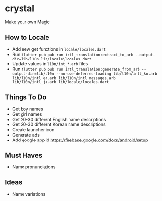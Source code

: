 # crystal

Make your own Magic

## How to Locale
* Add new get functions in `locale/locales.dart`
* Run `flutter pub pub run intl_translation:extract_to_arb --output-dir=lib/l10n lib/locale\locales.dart`
* Update values in `l10n/int_*.arb` files
* Run `flutter pub pub run intl_translation:generate_from_arb --output-dir=lib/l10n --no-use-deferred-loading lib/l10n/intl_ko.arb lib/l10n/intl_en.arb lib/l10n/intl_messages.arb lib/l10n/intl_ja.arb lib/locale/locales.dart`

## Things To Do
* Get boy names
* Get girl names
* Get 20-30 different English name descriptions
* Get 20-30 different Korean name descriptions
* Create launcher icon
* Generate ads
* Add google app id https://firebase.google.com/docs/android/setup

## Must Haves 
* Name pronunciations

## Ideas
* Name variations 
